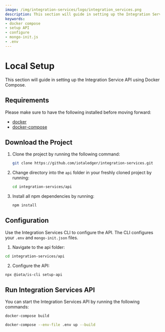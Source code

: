 ```yaml
---
image: /img/integration-services/logo/integration_services.png
description: This section will guide in setting up the Integration Service API using Docker Compose.
keywords:
- docker compose
- setup API
- configure
- mongo-init.js
- .env
---
```


# Local Setup

This section will guide in setting up the Integration Service API using Docker Compose.

## Requirements

Please make sure to have the following installed before moving forward:

* [docker](https://docs.docker.com/get-docker/)
* [docker-compose](https://docs.docker.com/compose/install/)

## Download the Project

1. Clone the project by running the following command:

    ```bash
    git clone https://github.com/iotaledger/integration-services.git
    ```

2. Change directory into the `api` folder in your freshly cloned project by running:

    ```bash
    cd integration-services/api
    ```
    
3. Install all npm dependencies by running:

    ```bash
    npm install
    ```

## Configuration

Use the Integration Services CLI to configure the API. The CLI configures your `.env` and `mongo-init.json` files.

1. Navigate to the api folder: 

```bash
cd integration-services/api
```
2. Configure the API: 

```bash
npx @iota/is-cli setup-api
```

## Run Integration Services API

You can start the Integration Services API by running the following commands:

```bash
docker-compose build
```

```bash
docker-compose --env-file .env up --build
```




